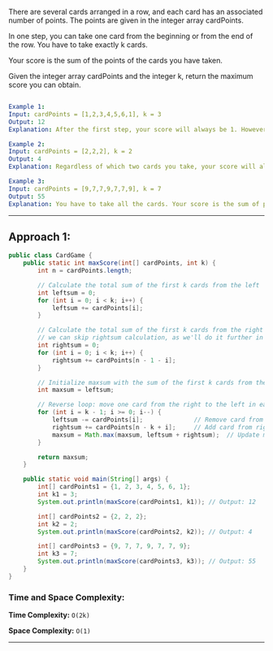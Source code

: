 There are several cards arranged in a row, and each card has an associated number of points. The points are given in the integer array cardPoints.

In one step, you can take one card from the beginning or from the end of the row. You have to take exactly k cards.

Your score is the sum of the points of the cards you have taken.

Given the integer array cardPoints and the integer k, return the maximum score you can obtain.

```yaml

Example 1:
Input: cardPoints = [1,2,3,4,5,6,1], k = 3
Output: 12
Explanation: After the first step, your score will always be 1. However, choosing the rightmost card first will maximize your total score. The optimal strategy is to take the three cards on the right, giving a final score of 1 + 6 + 5 = 12.

Example 2:
Input: cardPoints = [2,2,2], k = 2
Output: 4
Explanation: Regardless of which two cards you take, your score will always be 4.

Example 3:
Input: cardPoints = [9,7,7,9,7,7,9], k = 7
Output: 55
Explanation: You have to take all the cards. Your score is the sum of points of all cards.
````

---

## Approach 1:
```java
public class CardGame {
    public static int maxScore(int[] cardPoints, int k) {
        int n = cardPoints.length;

        // Calculate the total sum of the first k cards from the left
        int leftsum = 0;
        for (int i = 0; i < k; i++) {
            leftsum += cardPoints[i];
        }

        // Calculate the total sum of the first k cards from the right
        // we can skip rightsum calculation, as we'll do it further in reverse loop
        int rightsum = 0;
        for (int i = 0; i < k; i++) {
            rightsum += cardPoints[n - 1 - i];
        }

        // Initialize maxsum with the sum of the first k cards from the left
        int maxsum = leftsum;

        // Reverse loop: move one card from the right to the left in each iteration
        for (int i = k - 1; i >= 0; i--) {
            leftsum -= cardPoints[i];              // Remove card from left
            rightsum += cardPoints[n - k + i];     // Add card from right
            maxsum = Math.max(maxsum, leftsum + rightsum);  // Update maxsum
        }

        return maxsum;
    }

    public static void main(String[] args) {
        int[] cardPoints1 = {1, 2, 3, 4, 5, 6, 1};
        int k1 = 3;
        System.out.println(maxScore(cardPoints1, k1)); // Output: 12

        int[] cardPoints2 = {2, 2, 2};
        int k2 = 2;
        System.out.println(maxScore(cardPoints2, k2)); // Output: 4

        int[] cardPoints3 = {9, 7, 7, 9, 7, 7, 9};
        int k3 = 7;
        System.out.println(maxScore(cardPoints3, k3)); // Output: 55
    }
}

```

### Time and Space Complexity:
**Time Complexity:** `O(2k)` 

**Space Complexity:** `O(1)` 

---
